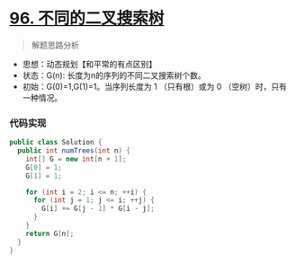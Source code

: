 # [96. 不同的二叉搜索树](https://leetcode-cn.com/problems/unique-binary-search-trees/)


> 解题思路分析

- 思想：动态规划【和平常的有点区别】
- 状态：G(n): 长度为n的序列的不同二叉搜索树个数。
- 初始：G(0)=1,G(1)=1。当序列长度为 1 （只有根）或为 0 （空树）时，只有一种情况。



### 代码实现


~~~java
public class Solution {
  public int numTrees(int n) {
    int[] G = new int[n + 1];
    G[0] = 1;
    G[1] = 1;

    for (int i = 2; i <= n; ++i) {
      for (int j = 1; j <= i; ++j) {
        G[i] += G[j - 1] * G[i - j];
      }
    }
    return G[n];
  }
}
~~~
